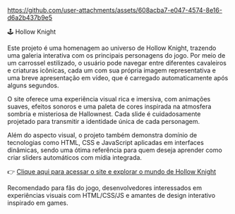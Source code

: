 https://github.com/user-attachments/assets/608acba7-e047-4574-8e16-d6a2b437b9e5

🕹️ Hollow Knight

Este projeto é uma homenagem ao universo de Hollow Knight, trazendo uma galeria interativa com os principais personagens do jogo. Por meio de um carrossel estilizado, o usuário pode navegar entre diferentes cavaleiros e criaturas icônicas, cada um com sua própria imagem representativa e uma breve apresentação em vídeo, que é carregado automaticamente após alguns segundos.

O site oferece uma experiência visual rica e imersiva, com animações suaves, efeitos sonoros e uma paleta de cores inspirada na atmosfera sombria e misteriosa de Hallownest. Cada slide é cuidadosamente projetado para transmitir a identidade única de cada personagem.

Além do aspecto visual, o projeto também demonstra domínio de tecnologias como HTML, CSS e JavaScript aplicadas em interfaces dinâmicas, sendo uma ótima referência para quem deseja aprender como criar sliders automáticos com mídia integrada.

👉 [Clique aqui para acessar o site e explorar o mundo de Hollow Knight](https://9-hollow-knight.vercel.app/)

Recomendado para fãs do jogo, desenvolvedores interessados em experiências visuais com HTML/CSS/JS e amantes de design interativo inspirado em games.
